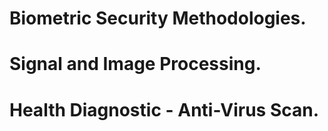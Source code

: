 # Biometric Security Methodologies.
# Signal and Image Processing.
# Health Diagnostic - Anti-Virus Scan.

